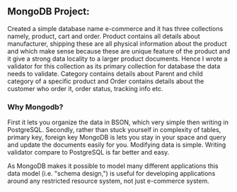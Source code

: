 ## MongoDB Project:
Created a simple database name e-commerce and it has three collections namely, product, cart and order.
Product contains all details about manufacturer,  shipping these are all physical information about the product and which make sense because these are unique feature of the product and it give a strong data locality to a larger product documents. Hence I wrote a validator for this collection as its primary collection for database the data needs to validate. 
Category contains details about Parent and child category of a specific product and Order contains details about the customer who order it, order status, tracking info etc. 

### Why Mongodb?
First it lets you organize the data in BSON, which very simple then writing in PostgreSQL. Secondly, rather than stuck yourself in complexity of tables, primary key, foreign key MongoDB is lets you stay in your space and query and update the documents easily for you.
Modifying data is simple. Writing validator compare to PostgreSQL is far better and easy. 

As MongoDB makes it possible to model many different applications this data model (i.e. "schema design,") is useful for developing applications around any restricted resource system, not just e-commerce system.

